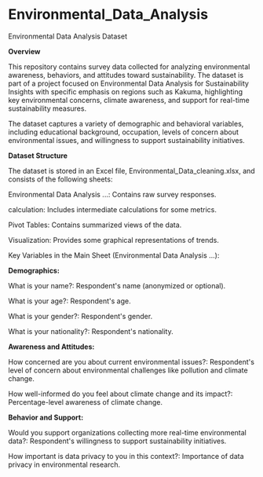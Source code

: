 # Environmental_Data_Analysis
Environmental Data Analysis Dataset

**Overview**

This repository contains survey data collected for analyzing environmental awareness, behaviors, and attitudes toward sustainability. The dataset is part of a project focused on Environmental Data Analysis for Sustainability Insights with specific emphasis on regions such as Kakuma, highlighting key environmental concerns, climate awareness, and support for real-time sustainability measures.

The dataset captures a variety of demographic and behavioral variables, including educational background, occupation, levels of concern about environmental issues, and willingness to support sustainability initiatives.

**Dataset Structure**

The dataset is stored in an Excel file, Environmental_Data_cleaning.xlsx, and consists of the following sheets:

Environmental Data Analysis ...: Contains raw survey responses.

calculation: Includes intermediate calculations for some metrics.

Pivot Tables: Contains summarized views of the data.

Visualization: Provides some graphical representations of trends.

Key Variables in the Main Sheet (Environmental Data Analysis ...):

**Demographics:**

What is your name?: Respondent's name (anonymized or optional).

What is your age?: Respondent's age.

What is your gender?: Respondent's gender.

What is your nationality?: Respondent's nationality.

**Awareness and Attitudes:**

How concerned are you about current environmental issues?: Respondent's level of concern about environmental challenges like pollution and climate change.

How well-informed do you feel about climate change and its impact?: Percentage-level awareness of climate change.

**Behavior and Support:**

Would you support organizations collecting more real-time environmental data?: Respondent's willingness to support sustainability initiatives.

How important is data privacy to you in this context?: Importance of data privacy in environmental research.
